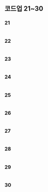## 코드업 21~30

### 21

```java

```

### 22

```java

```

### 23

```java

```

### 24

```java

```

### 25

```java

```

### 26

```java

```

### 27

```java

```

### 28

```java

```

### 29

```java

```

### 30

```ja


